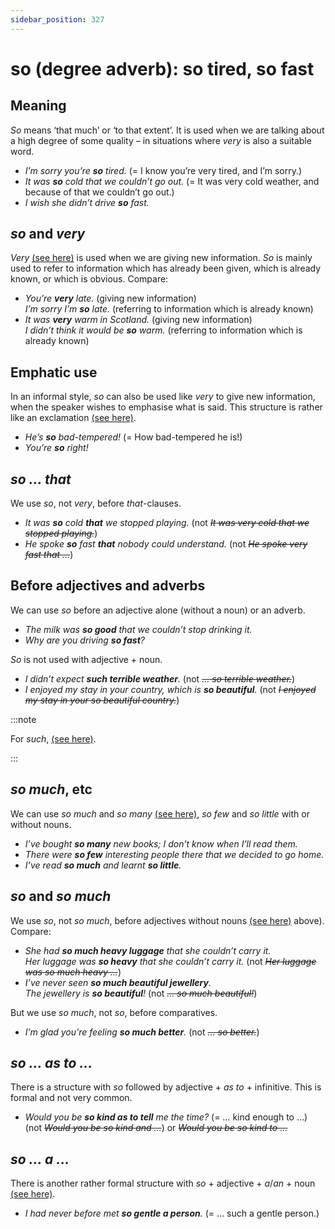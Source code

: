 ```yaml
---
sidebar_position: 327
---
```


# so (degree adverb): so tired, so fast

## Meaning

*So* means ‘that much’ or ‘to that extent’. It is used when we are talking about a high degree of some quality – in situations where *very* is also a suitable word.

- *I’m sorry you’re **so** tired.* (= I know you’re very tired, and I’m sorry.)
- *It was **so** cold that we couldn’t go out.* (= It was very cold weather, and because of that we couldn’t go out.)
- *I wish she didn’t drive **so** fast.*

## *so* and *very*

*Very* [(see here)](./very-and-very-much) is used when we are giving new information. *So* is mainly used to refer to information which has already been given, which is already known, or which is obvious. Compare:

- *You’re **very** late.* (giving new information)  
  *I’m sorry I’m **so** late.* (referring to information which is already known)
- *It was **very** warm in Scotland.* (giving new information)  
  *I didn’t think it would be **so** warm.* (referring to information which is already known)

## Emphatic use

In an informal style, *so* can also be used like *very* to give new information, when the speaker wishes to emphasise what is said. This structure is rather like an exclamation [(see here)](./../../grammar/basic-clause-types/exclamations).

- *He’s **so** bad-tempered!* (= How bad-tempered he is!)
- *You’re **so** right!*

## *so … that*

We use *so*, not *very*, before *that*\-clauses.

- *It was **so** cold **that** we stopped playing.* (not *~~It was very cold that we stopped playing.~~*)
- *He spoke **so** fast **that** nobody could understand.* (not *~~He spoke very fast that …~~*)

## Before adjectives and adverbs

We can use *so* before an adjective alone (without a noun) or an adverb.

- *The milk was **so good** that we couldn’t stop drinking it.*
- *Why are you driving **so fast**?*

*So* is not used with adjective + noun.

- *I didn’t expect **such terrible weather**.* (not *~~… so terrible weather.~~*)
- *I enjoyed my stay in your country, which is **so beautiful**.* (not *~~I enjoyed my stay in your so beautiful country.~~*)

:::note

For *such*, [(see here)](./such-and-so).

:::

## *so much*, etc

We can use *so much* and *so many* [(see here)](./so-much-and-so-many), *so few* and *so little* with or without nouns.

- *I’ve bought **so many** new books; I don’t know when I’ll read them.*
- *There were **so few** interesting people there that we decided to go home.*
- *I’ve read **so much** and learnt **so little**.*

## *so* and *so much*

We use *so*, not *so much*, before adjectives without nouns [(see here)](./so-degree-adverb-so-tired-so-fast#before-adjectives-and-adverbs) above). Compare:

- *She had **so much heavy luggage** that she couldn’t carry it.*  
  *Her luggage was **so heavy** that she couldn’t carry it.* (not *~~Her luggage was so much heavy …~~*)
- *I’ve never seen **so much beautiful jewellery**.*  
  *The jewellery is **so beautiful**!* (not *~~… so much beautiful!~~*)

But we use *so much*, not *so*, before comparatives.

- *I’m glad you’re feeling **so much better**.* (not *~~… so better.~~*)

## *so … as to …*

There is a structure with *so* followed by adjective + *as to* + infinitive. This is formal and not very common.

- *Would you be **so kind as to tell** me the time?* (= … kind enough to …) (not *~~Would you be so kind and …~~*) or *~~Would you be so kind to …~~*

## *so … a …*

There is another rather formal structure with *so* + adjective + *a*/*an* + noun [(see here)](./../../grammar/adjectives/adjectives-position-after-as-how-so-too).

- *I had never before met **so gentle a person**.* (= … such a gentle person.)
